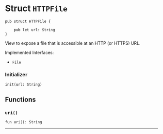 # Struct `HTTPFile`

```cadence
pub struct HTTPFile {

    pub let url: String
}
```

View to expose a file that is accessible at an HTTP (or HTTPS) URL.

Implemented Interfaces:
  - `File`


### Initializer

```cadence
init(url: String)
```


## Functions

### `uri()`

```cadence
fun uri(): String
```

---
